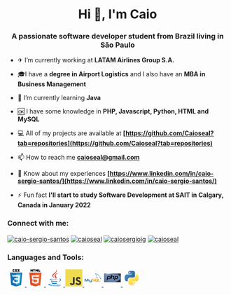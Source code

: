 <h1 align="center">Hi 👋, I'm Caio</h1>
<h3 align="center">A passionate software developer student from Brazil living in São Paulo</h3>

- ✈ I’m currently working at **LATAM Airlines Group S.A.**

- 🎓I have a **degree in Airport Logistics** and I also have an **MBA in Business Management**

- 🌱 I’m currently learning **Java**

- 🆗 I have some knowledge in **PHP, Javascript, Python, HTML and MySQL**

- 💻 All of my projects are available at **[https://github.com/Caioseal?tab=repositories](https://github.com/Caioseal?tab=repositories)**

- 📫 How to reach me **caioseal@gmail.com**

- 📄 Know about my experiences **[https://www.linkedin.com/in/caio-sergio-santos/](https://www.linkedin.com/in/caio-sergio-santos/)**

- ⚡ Fun fact **I'll start to study Software Development at SAIT in Calgary, Canada in January 2022**

<h3 align="left">Connect with me:</h3>
<p align="left">
<a href="https://linkedin.com/in/caio-sergio-santos" target="blank"><img align="center" src="https://raw.githubusercontent.com/rahuldkjain/github-profile-readme-generator/master/src/images/icons/Social/linked-in-alt.svg" alt="caio-sergio-santos" height="30" width="40" /></a>
<a href="https://fb.com/caioseal" target="blank"><img align="center" src="https://raw.githubusercontent.com/rahuldkjain/github-profile-readme-generator/master/src/images/icons/Social/facebook.svg" alt="caioseal" height="30" width="40" /></a>
<a href="https://instagram.com/caiosergioig" target="blank"><img align="center" src="https://raw.githubusercontent.com/rahuldkjain/github-profile-readme-generator/master/src/images/icons/Social/instagram.svg" alt="caiosergioig" height="30" width="40" /></a>
<a href="https://www.hackerrank.com/caioseal" target="blank"><img align="center" src="https://raw.githubusercontent.com/rahuldkjain/github-profile-readme-generator/master/src/images/icons/Social/hackerrank.svg" alt="caioseal" height="30" width="40" /></a>
</p>

<h3 align="left">Languages and Tools:</h3>
<p align="left"> <a href="https://www.w3schools.com/css/" target="_blank"> <img src="https://raw.githubusercontent.com/devicons/devicon/master/icons/css3/css3-original-wordmark.svg" alt="css3" width="40" height="40"/> </a> <a href="https://www.w3.org/html/" target="_blank"> <img src="https://raw.githubusercontent.com/devicons/devicon/master/icons/html5/html5-original-wordmark.svg" alt="html5" width="40" height="40"/> </a> <a href="https://www.java.com" target="_blank"> <img src="https://raw.githubusercontent.com/devicons/devicon/master/icons/java/java-original.svg" alt="java" width="40" height="40"/> </a> <a href="https://developer.mozilla.org/en-US/docs/Web/JavaScript" target="_blank"> <img src="https://raw.githubusercontent.com/devicons/devicon/master/icons/javascript/javascript-original.svg" alt="javascript" width="40" height="40"/> </a> <a href="https://www.mysql.com/" target="_blank"> <img src="https://raw.githubusercontent.com/devicons/devicon/master/icons/mysql/mysql-original-wordmark.svg" alt="mysql" width="40" height="40"/> </a> <a href="https://www.php.net" target="_blank"> <img src="https://raw.githubusercontent.com/devicons/devicon/master/icons/php/php-original.svg" alt="php" width="40" height="40"/> </a> <a href="https://www.python.org" target="_blank"> <img src="https://raw.githubusercontent.com/devicons/devicon/master/icons/python/python-original.svg" alt="python" width="40" height="40"/> </a> </p>

